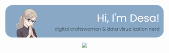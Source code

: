 [![Header](./github-header.png)](https://desamaia.github.io/DesaPortfolio/)
<p align="center">
  <a href="https://desamaia.github.io/DesaPortfolio/">
    <img src="https://readme-typing-svg.demolab.com/?font=Poppins&size=26&pause=1000&color=435762&center=true&vCenter=true&width=900&height=30&lines=data+visualization+consultant+based+in+Germany;clear+communication+of+data+insights;or+a+more+artistic+approach;stand-out+visuals+for+research+groups+and+data+driven+organisations">
  </a>
</p>

